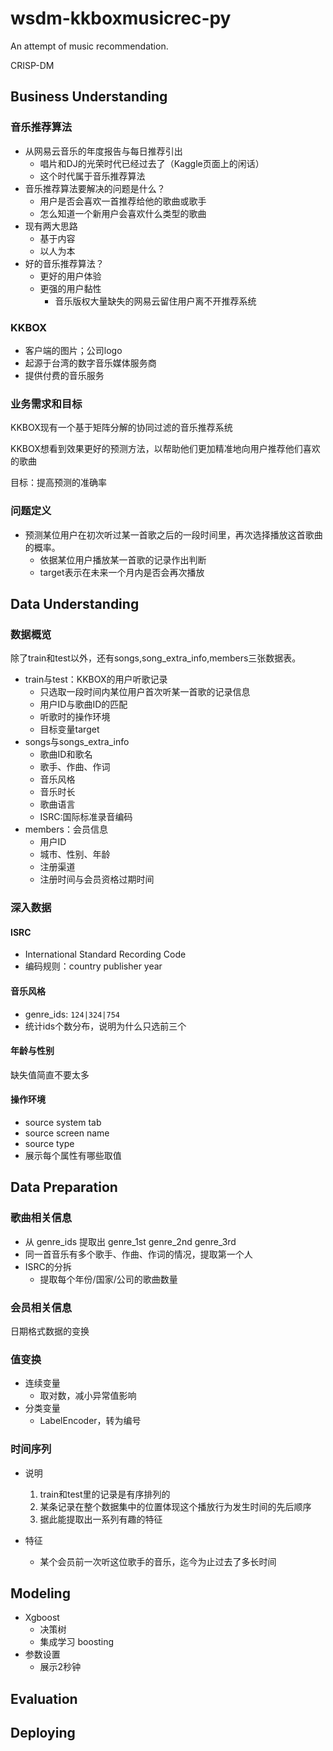 # wsdm-kkboxmusicrec-py

An attempt of music recommendation.

CRISP-DM

## Business Understanding

### 音乐推荐算法

- 从网易云音乐的年度报告与每日推荐引出
  - 唱片和DJ的光荣时代已经过去了（Kaggle页面上的闲话）
  - 这个时代属于音乐推荐算法
- 音乐推荐算法要解决的问题是什么？
  - 用户是否会喜欢一首推荐给他的歌曲或歌手
  - 怎么知道一个新用户会喜欢什么类型的歌曲
- 现有两大思路
  - 基于内容
  - 以人为本
- 好的音乐推荐算法？
  - 更好的用户体验
  - 更强的用户黏性
    - 音乐版权大量缺失的网易云留住用户离不开推荐系统

### KKBOX

- 客户端的图片；公司logo
- 起源于台湾的数字音乐媒体服务商
- 提供付费的音乐服务

### 业务需求和目标

KKBOX现有一个基于矩阵分解的协同过滤的音乐推荐系统

KKBOX想看到效果更好的预测方法，以帮助他们更加精准地向用户推荐他们喜欢的歌曲

目标：提高预测的准确率

### 问题定义

- 预测某位用户在初次听过某一首歌之后的一段时间里，再次选择播放这首歌曲的概率。
  - 依据某位用户播放某一首歌的记录作出判断
  - target表示在未来一个月内是否会再次播放

## Data Understanding

### 数据概览

除了train和test以外，还有songs,song_extra_info,members三张数据表。

- train与test：KKBOX的用户听歌记录
  - 只选取一段时间内某位用户首次听某一首歌的记录信息
  - 用户ID与歌曲ID的匹配
  - 听歌时的操作环境
  - 目标变量target
- songs与songs_extra_info
  - 歌曲ID和歌名
  - 歌手、作曲、作词
  - 音乐风格
  - 音乐时长
  - 歌曲语言
  - ISRC:国际标准录音编码
- members：会员信息
  - 用户ID
  - 城市、性别、年龄
  - 注册渠道
  - 注册时间与会员资格过期时间

### 深入数据

#### ISRC

- International Standard Recording Code
- 编码规则：country publisher year

#### 音乐风格

- genre_ids: `124|324|754`
- 统计ids个数分布，说明为什么只选前三个

#### 年龄与性别

缺失值简直不要太多

#### 操作环境

- source system tab
- source screen name
- source type
- 展示每个属性有哪些取值

## Data Preparation

### 歌曲相关信息

- 从 genre_ids 提取出 genre_1st genre_2nd genre_3rd
- 同一首音乐有多个歌手、作曲、作词的情况，提取第一个人
- ISRC的分拆
  - 提取每个年份/国家/公司的歌曲数量

### 会员相关信息

日期格式数据的变换

### 值变换

- 连续变量
  - 取对数，减小异常值影响
- 分类变量
  - LabelEncoder，转为编号

### 时间序列

- 说明
  1. train和test里的记录是有序排列的
  1. 某条记录在整个数据集中的位置体现这个播放行为发生时间的先后顺序
  1. 据此能提取出一系列有趣的特征

- 特征
  - 某个会员前一次听这位歌手的音乐，迄今为止过去了多长时间

## Modeling

- Xgboost
  - 决策树
  - 集成学习 boosting
- 参数设置
  - 展示2秒钟

## Evaluation

## Deploying
